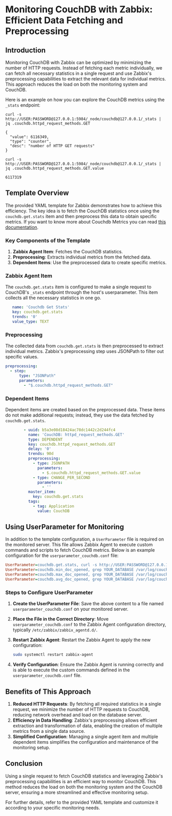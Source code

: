 
# Monitoring CouchDB with Zabbix: Efficient Data Fetching and Preprocessing

## Introduction

Monitoring CouchDB with Zabbix can be optimized by minimizing the number of HTTP requests. Instead of fetching each metric individually, we can fetch all necessary statistics in a single request and use Zabbix's preprocessing capabilities to extract the relevant data for individual metrics. This approach reduces the load on both the monitoring system and CouchDB.

Here is an example on how you can explore the CouchDB metrics using the `_stats` endpoint:

```console
curl -s http://USER:PASSWORD@127.0.0.1:5984/_node/couchdb@127.0.0.1/_stats | jq .couchdb.httpd_request_methods.GET

{
  "value": 6116349,
  "type": "counter",
  "desc": "number of HTTP GET requests"
}

curl -s http://USER:PASSWORD@127.0.0.1:5984/_node/couchdb@127.0.0.1/_stats | jq .couchdb.httpd_request_methods.GET.value

6117319

```

## Template Overview

The provided YAML template for Zabbix demonstrates how to achieve this efficiency. The key idea is to fetch the CouchDB statistics once using the `couchdb.get.stats` item and then preprocess this data to obtain specific metrics.
If you want to know more about Couchdb Metrics you can read [this documentation](https://docs.couchdb.org/en/stable/api/server/common.html#node-node-name-stats).

### Key Components of the Template

1. **Zabbix Agent Item**: Fetches the CouchDB statistics.
2. **Preprocessing**: Extracts individual metrics from the fetched data.
3. **Dependent Items**: Use the preprocessed data to create specific metrics.

### Zabbix Agent Item

The `couchdb.get.stats` item is configured to make a single request to CouchDB's `_stats` endpoint through the host's userparameter. This item collects all the necessary statistics in one go.

```yaml
   name: 'Couchdb Get Stats'
   key: couchdb.get.stats
   trends: '0'
   value_type: TEXT
```

### Preprocessing

The collected data from `couchdb.get.stats` is then preprocessed to extract individual metrics. Zabbix's preprocessing step uses JSONPath to filter out specific values.

```yaml
preprocessing:
  - step:
      type: "JSONPath"
      parameters:
        - "$.couchdb.httpd_request_methods.GET"
```

### Dependent Items

Dependent items are created based on the preprocessed data. These items do not make additional requests; instead, they use the data fetched by `couchdb.get.stats`.

```yaml
        - uuid: b5a3e08d18424ac78dc1442c2d244fc4
          name: 'CouchDB: httpd_request_methods.GET'
          type: DEPENDENT
          key: couchdb.httpd_request_methods.GET
          delay: '0'
          trends: 90d
          preprocessing:
            - type: JSONPATH
              parameters:
                - $.couchdb.httpd_request_methods.GET.value
            - type: CHANGE_PER_SECOND
              parameters:
                - ''
          master_item:
            key: couchdb.get.stats
          tags:
            - tag: Application
              value: CouchDB
```

## Using UserParameter for Monitoring

In addition to the template configuration, a `UserParameter` file is required on the monitored server. This file allows Zabbix Agent to execute custom commands and scripts to fetch CouchDB metrics. Below is an example configuration for the `userparameter_couchdb.conf` file:

```ini
UserParameter=couchdb.get.stats, curl -s http://USER:PASSWORD@127.0.0.1:5984/_node/couchdb@127.0.0.1/_stats                                                                      
UserParameter=couchdb.min_doc_opened, grep YOUR_DATABASE /var/log/couchdb/current | cut -d " " -f 14 | grep -E '[0-9]+' | awk '!/\./' | awk 'NR==1 || $1<min {min=$1} END {print min}'             
UserParameter=couchdb.max_doc_opened, grep YOUR_DATABASE /var/log/couchdb/current | cut -d " " -f 14 | grep -E '[0-9]+' | awk '!/\./' | awk 'NR==1 || $1>max {max=$1} END {print max}'             
UserParameter=couchdb.avg_doc_opened, grep YOUR_DATABASE /var/log/couchdb/current | cut -d " " -f 14 | grep -E '[0-9]+' | awk '!/\./' | awk '{sum+=$1; count++} END {avg=sum/count; print avg}'

```

### Steps to Configure UserParameter

1. **Create the UserParameter File**: Save the above content to a file named `userparameter_couchdb.conf` on your monitored server.

2. **Place the File in the Correct Directory**: Move `userparameter_couchdb.conf` to the Zabbix Agent configuration directory, typically `/etc/zabbix/zabbix_agentd.d/`.

3. **Restart Zabbix Agent**: Restart the Zabbix Agent to apply the new configuration:
   ```sh
   sudo systemctl restart zabbix-agent
   ```

4. **Verify Configuration**: Ensure the Zabbix Agent is running correctly and is able to execute the custom commands defined in the `userparameter_couchdb.conf` file.

## Benefits of This Approach

1. **Reduced HTTP Requests**: By fetching all required statistics in a single request, we minimize the number of HTTP requests to CouchDB, reducing network overhead and load on the database server.
2. **Efficiency in Data Handling**: Zabbix's preprocessing allows efficient extraction and transformation of data, enabling the creation of multiple metrics from a single data source.
3. **Simplified Configuration**: Managing a single agent item and multiple dependent items simplifies the configuration and maintenance of the monitoring setup.

## Conclusion

Using a single request to fetch CouchDB statistics and leveraging Zabbix's preprocessing capabilities is an efficient way to monitor CouchDB. This method reduces the load on both the monitoring system and the CouchDB server, ensuring a more streamlined and effective monitoring setup.

For further details, refer to the provided YAML template and customize it according to your specific monitoring needs.
